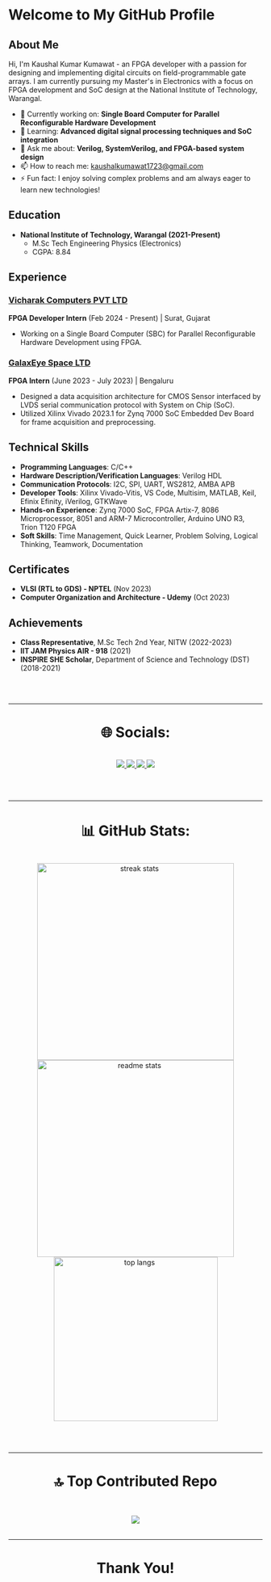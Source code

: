 # Welcome to My GitHub Profile
<!--
![FPGA Banner](https://yourimageurl.com/banner.png)
-->
## About Me

Hi, I'm Kaushal Kumar Kumawat - an FPGA developer with a passion for designing and implementing digital circuits on field-programmable gate arrays. I am currently pursuing my Master's in Electronics with a focus on FPGA development and SoC design at the National Institute of Technology, Warangal. 

- 🔭 Currently working on: **Single Board Computer for Parallel Reconfigurable Hardware Development**
- 🌱 Learning: **Advanced digital signal processing techniques and SoC integration**
- 💬 Ask me about: **Verilog, SystemVerilog, and FPGA-based system design**
- 📫 How to reach me: [kaushalkumawat1723@gmail.com](mailto:kaushalkumawat1723@gmail.com)
- ⚡ Fun fact: I enjoy solving complex problems and am always eager to learn new technologies!

## Education

- **National Institute of Technology, Warangal (2021-Present)**
  - M.Sc Tech Engineering Physics (Electronics)
  - CGPA: 8.84

## Experience

### [Vicharak Computers PVT LTD](https://vicharak.in/)
**FPGA Developer Intern** (Feb 2024 - Present) | Surat, Gujarat
- Working on a Single Board Computer (SBC) for Parallel Reconfigurable Hardware Development using FPGA.

### [GalaxEye Space LTD](https://www.galaxeye.space/)
**FPGA Intern** (June 2023 - July 2023) | Bengaluru
- Designed a data acquisition architecture for CMOS Sensor interfaced by LVDS serial communication protocol with System on Chip (SoC).
- Utilized Xilinx Vivado 2023.1 for Zynq 7000 SoC Embedded Dev Board for frame acquisition and preprocessing.

## Technical Skills

- **Programming Languages**: C/C++
- **Hardware Description/Verification Languages**: Verilog HDL
- **Communication Protocols**: I2C, SPI, UART, WS2812, AMBA APB
- **Developer Tools**: Xilinx Vivado-Vitis, VS Code, Multisim, MATLAB, Keil, Efinix Efinity, iVerilog, GTKWave
- **Hands-on Experience**: Zynq 7000 SoC, FPGA Artix-7, 8086 Microprocessor, 8051 and ARM-7 Microcontroller, Arduino UNO R3, Trion T120 FPGA
- **Soft Skills**: Time Management, Quick Learner, Problem Solving, Logical Thinking, Teamwork, Documentation

## Certificates

- **VLSI (RTL to GDS) - NPTEL** (Nov 2023)
- **Computer Organization and Architecture - Udemy** (Oct 2023)

## Achievements

- **Class Representative**, M.Sc Tech 2nd Year, NITW (2022-2023)
- **IIT JAM Physics AIR - 918** (2021)
- **INSPIRE SHE Scholar**, Department of Science and Technology (DST) (2018-2021)

<br/><br/>

 <hr/>

<h1 align="center"> 🌐 Socials: </h1>
<br/>
<div align="center"> 
  <a href="mailto:kaushalkumawat1723@gmail.com">
    <img src="https://img.shields.io/badge/Gmail-333333?style=for-the-badge&logo=gmail&logoColor=red" />
  </a>
  <a href="https://www.linkedin.com/in/mrkaushal22/" target="_blank">
    <img src="https://img.shields.io/badge/LinkedIn-0077B5?style=for-the-badge&logo=linkedin&logoColor=white" target="_blank" />
  </a>
  <a href="https://www.instagram.com/mrkaushal22" target="_blank">
     <img src="https://img.shields.io/badge/Instagram-E4405F?style=for-the-badge&logo=instagram&logoColor=white" target="_blank" /> <!-- sqlite, safari, google-chrome are other good icon options -->
  </a>
  <a href="https://Mr-Kaushal-22.github.io/portfolio/" target="_blank">
     <img src="https://img.shields.io/badge/Portfolio-FF5722?style=for-the-badge&logo=todoist&logoColor=white" target="_blank" /> <!-- sqlite, safari, google-chrome are other good icon options -->
  </a>
  
<br/><br/>

 <hr/>

<h1 align="center"> 📊 GitHub Stats: </h1>
<br>
<div align=center>
  <img width=390 src="https://github-readme-streak-stats-salesp07.vercel.app/?user=Mr-Kaushal-22&count_private=true&theme=react&border_radius=10" alt="streak stats"/>
  <img width=390 src="https://github-readme-stats-salesp07.vercel.app/api?username=Mr-Kaushal-22&count_private=true&show_icons=true&theme=react&rank_icon=github&border_radius=10" alt="readme stats" />
  <br/>
  <img width=325 align="center" src="https://github-readme-stats-salesp07.vercel.app/api/top-langs/?username=Mr-Kaushal-22&hide=HTML&langs_count=8&layout=compact&theme=react&border_radius=10&size_weight=0.5&count_weight=0.5&exclude_repo=github-readme-stats" alt="top langs" />
</div>

<br/><br/>


 <hr/>

<h1 align="center"> 🔝 Top Contributed Repo </h1>
<br/>
<div align="center">
  
![](https://github-contributor-stats.vercel.app/api?username=Mr-Kaushal-22&limit=5&theme=tokyonight&combine_all_yearly_contributions=true)
<br/><br/>

</div>
<hr/>
<h1 align="center">Thank You!</h1>









<!--
# Hi, I'm Kaushal Kumar Kumawat! 👋

I am a passionate M.Sc Tech Electronics student at NIT Warangal, driven by a curiosity for technology and a love for writing. My journey involves delving into the world of computer hardware, exploring new ideas, and sharing my insights with the community.

![Mr-Kaushal-22's Stats](https://github-readme-stats.vercel.app/api?username=Mr-Kaushal-22&theme=vue-dark&show_icons=true&hide_border=true&count_private=true)

## 🚀 About Me

- 🔭 I'm currently pursuing my Master's in Electronics at NIT Warangal.

<!--
- 📝 I write in-depth, long-form articles on my website [theenthusiast.dev](https://theenthusiast.dev), accumulating over 20k views within just 2 months.
- 🌐 Proud member of the [Hackernoon Blogging Fellowship](https://hackernoon.com/), contributing to the tech community.
- ✍️ Content Writer at [freeCodeCamp](https://www.freecodecamp.org/), gearing up to share valuable insights with the global coding community.

## My Articles
- [JavaScript Engine and Runtime Explained](https://www.freecodecamp.org/news/javascript-engine-and-runtime-explained/)


## Tech Stack
[![My Skills](https://skillicons.dev/icons?i=js,html,css,wasm)](https://skillicons.dev)

## 🌱 Currently Exploring

- 🚀 Learning Full Stack Web Development
  - Exploring the ins and outs of React and Redux for dynamic front-end experiences.
  - Navigating through the world of React Router for seamless page transitions.
  - Styling with Tailwind CSS to create modern and responsive user interfaces.
  - Building server-side applications with Django, a powerful Python web framework.
  - Diving into PostgreSQL for efficient and scalable database management.

 ## 🏆 Achievements

- 🌟 Completed Hacktoberfest 2023 - Contributed to open source projects and celebrated the spirit of collaboration.


## 📬 Get in Touch

- Connect with me on [Twitter](https://twitter.com/introvertedbot)
- Read more of my articles on [theenthusiast.dev](https://theenthusiast.dev)

Thanks for stopping by! Let's connect and explore the fascinating world of technology together. 🚀



<!--

Here are some ideas to get you started:

- 🔭 I’m currently working on ...
- 🌱 I’m currently learning ...
- 👯 I’m looking to collaborate on ...
- 🤔 I’m looking for help with ...
- 💬 Ask me about ...
- 📫 How to reach me: ...
- 😄 Pronouns: ...
- ⚡ Fun fact: ...
-->

<!--
**Mr-Kaushal-22/Mr-Kaushal-22** is a ✨ _special_ ✨ repository because its `README.md` (this file) appears on your GitHub profile.

Here are some ideas to get you started:

- 🔭 I’m currently working on ...
- 🌱 I’m currently learning ...
- 👯 I’m looking to collaborate on ...
- 🤔 I’m looking for help with ...
- 💬 Ask me about ...
- 📫 How to reach me: ...
- 😄 Pronouns: ...
- ⚡ Fun fact: ...
-->
